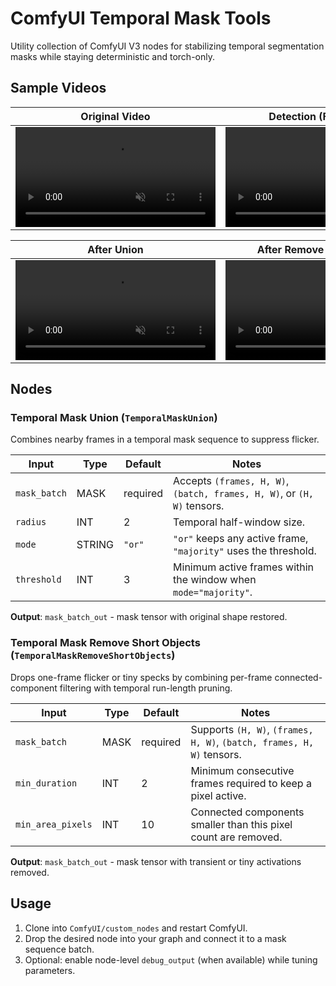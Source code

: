 # ComfyUI Temporal Mask Tools

Utility collection of ComfyUI V3 nodes for stabilizing temporal segmentation masks while staying deterministic and torch-only.

## Sample Videos

| Original Video | Detection (Florence-2) |
| --- | --- |
| <video src="docs/demo/sample_video.mp4" loop autoplay muted controls width="320"></video> | <video src="docs/demo/mask_sample.mp4" loop autoplay muted controls width="320"></video> |

| After Union | After Remove Short Objects |
| --- | --- |
| <video src="docs/demo/w_TemporalMaskUnion.mp4" loop autoplay muted controls width="320"></video> | <video src="docs/demo/w_TemporalMaskRemoveShortObjects.mp4" loop autoplay muted controls width="320"></video> |

## Nodes

### Temporal Mask Union (`TemporalMaskUnion`)
Combines nearby frames in a temporal mask sequence to suppress flicker.

| Input | Type | Default | Notes |
| --- | --- | --- | --- |
| `mask_batch` | MASK | required | Accepts `(frames, H, W)`, `(batch, frames, H, W)`, or `(H, W)` tensors. |
| `radius` | INT | 2 | Temporal half-window size. |
| `mode` | STRING | `"or"` | `"or"` keeps any active frame, `"majority"` uses the threshold. |
| `threshold` | INT | 3 | Minimum active frames within the window when `mode="majority"`. |

**Output**: `mask_batch_out` - mask tensor with original shape restored.

### Temporal Mask Remove Short Objects (`TemporalMaskRemoveShortObjects`)
Drops one-frame flicker or tiny specks by combining per-frame connected-component filtering with temporal run-length pruning.

| Input | Type | Default | Notes |
| --- | --- | --- | --- |
| `mask_batch` | MASK | required | Supports `(H, W)`, `(frames, H, W)`, `(batch, frames, H, W)` tensors. |
| `min_duration` | INT | 2 | Minimum consecutive frames required to keep a pixel active. |
| `min_area_pixels` | INT | 10 | Connected components smaller than this pixel count are removed. |

**Output**: `mask_batch_out` - mask tensor with transient or tiny activations removed.

## Usage
1. Clone into `ComfyUI/custom_nodes` and restart ComfyUI.
2. Drop the desired node into your graph and connect it to a mask sequence batch.
3. Optional: enable node-level `debug_output` (when available) while tuning parameters.





